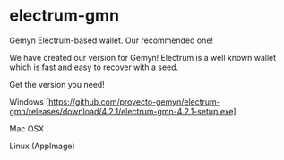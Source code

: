 # electrum-gmn
Gemyn Electrum-based wallet. Our recommended one!

We have created our version for Gemyn! Electrum is a well known wallet which is fast and easy to recover with a seed.

Get the version you need!

Windows [https://github.com/proyecto-gemyn/electrum-gmn/releases/download/4.2.1/electrum-gmn-4.2.1-setup.exe]

Mac OSX

Linux (AppImage)
